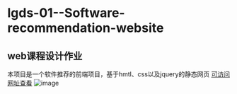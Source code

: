 # lgds-01--Software-recommendation-website
## web课程设计作业
本项目是一个软件推荐的前端项目，基于hmtl、css以及jquery的静态网页
[可访问网址查看](www.http://lgds.work/webnew/index.html)
![image](https://user-images.githubusercontent.com/55619000/131235007-54256ba5-e02a-4483-9208-f3278dca8d99.png)
